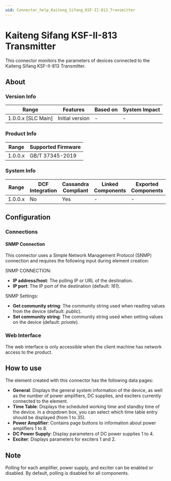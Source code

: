 ```yaml
---
uid: Connector_help_Kaiteng_Sifang_KSF-II-813_Transmitter
---
```


# Kaiteng Sifang KSF-II-813 Transmitter

This connector monitors the parameters of devices connected to the Kaiteng Sifang KSF-II-813 Transmitter.

## About

### Version Info

| Range              | Features        | Based on | System Impact |
|--------------------|-----------------|----------|---------------|
| 1.0.0.x [SLC Main] | Initial version | -        | -             |

### Product Info

| Range   | Supported Firmware |
|---------|--------------------|
| 1.0.0.x | GB/T 37345-2019    |

### System Info

| Range   | DCF Integration | Cassandra Compliant | Linked Components | Exported Components |
|---------|-----------------|---------------------|-------------------|---------------------|
| 1.0.0.x | No              | Yes                 | -                 | -                   |

## Configuration

### Connections

#### SNMP Connection

This connector uses a Simple Network Management Protocol (SNMP) connection and requires the following input during element creation:

SNMP CONNECTION:

- **IP address/host**: The polling IP or URL of the destination.
- **IP port**: The IP port of the destination (default: *161*).

SNMP Settings:

- **Get community string**: The community string used when reading values from the device (default: *public*).
- **Set community string**: The community string used when setting values on the device (default: *private*).

### Web Interface

The web interface is only accessible when the client machine has network access to the product.

## How to use

The element created with this connector has the following data pages:

- **General**: Displays the general system information of the device, as well as the number of power amplifiers, DC supplies, and exciters currently connected to the element.
- **Time Table**: Displays the scheduled working time and standby time of the device. In a dropdown box, you can select which time table entry should be displayed (from 1 to 35).
- **Power Amplifier**: Contains page buttons to information about power amplifiers 1 to 8.
- **DC Power Supply**: Display parameters of DC power supplies 1 to 4.
- **Exciter**: Displays parameters for exciters 1 and 2.

## Note

Polling for each amplifier, power supply, and exciter can be enabled or disabled. By default, polling is disabled for all components.
